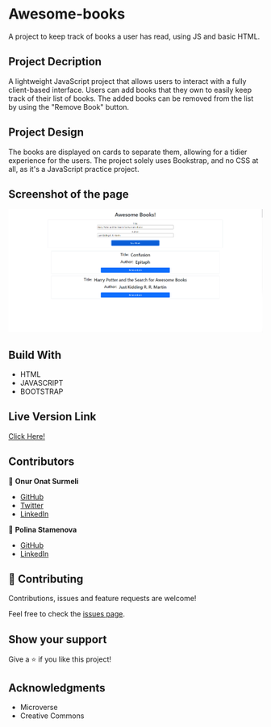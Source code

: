 # Awesome-books
A project to keep track of books a user has read, using JS and basic HTML.

## Project Decription
A lightweight JavaScript project that allows users to interact with a fully client-based interface.
Users can add books that they own to easily keep track of their list of books.
The added books can be removed from the list by using the "Remove Book" button.

## Project Design
The books are displayed on cards to separate them, allowing for a tidier experience for the users.
The project solely uses Bookstrap, and no CSS at all, as it's a JavaScript practice project.

## Screenshot of the page
![Screenshot Profile Page](./assets/screenshot.png)

## Build With

- HTML
- JAVASCRIPT
- BOOTSTRAP

## Live Version Link

[Click Here!](https://polinastamenova.github.io/Awesome-books/)


## Contributors

👤 **Onur Onat Surmeli**

- [GitHub](https://github.com/Zibilyonik)
- [Twitter](https://twitter.com/OnurSurmeli2)
- [LinkedIn](https://www.linkedin.com/in/onuronatsurmeli/)

👤 **Polina Stamenova**

- [GitHub](https://github.com/PolinaStamenova)
- [LinkedIn](https://www.linkedin.com/in/polina-stamenova-a60766112/)

## 🤝 Contributing

Contributions, issues and feature requests are welcome!

Feel free to check the [issues page](issues/).

## Show your support

Give a ⭐️ if you like this project!

## Acknowledgments

- Microverse
- Creative Commons
